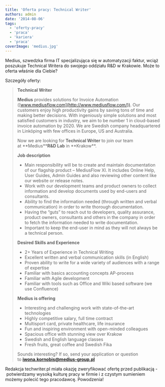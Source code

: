 ```yaml
---
title: 'Oferta pracy: Technical Writer'
authors: admin
date: '2014-08-06'
tags:
  - 'oferty-pracy'
  - 'praca'
  - 'kariera'
  - 'praca'
coverImage: 'medius.jpg'
---
```


Medius, szwedzka firma IT specjalizująca się w automatyzacji faktur, wciąż
poszukuje Technical Writera do swojego oddziału R&D w Krakowie. Może to oferta
właśnie dla Ciebie?

<!--truncate-->

Szczegóły oferty:

> **Technical Writer**
>
> **Medius** provides solutions for Invoice Automation
> ([www.mediusflow.com](http://www.mediusflow.com/)). Our customers enjoy high
> productivity gains by saving tons of time and making better decisions. With
> ingeniously simple solutions and most satisfied customers in industry, we aim
> to be number 1 in cloud-based invoice automation by 2020. We are Swedish
> company headquartered in Linköping with few offices in Europe, US and
> Australia.
>
> Now we are looking for **Technical Writer** to join our team
> at **Medius\*\***R&D Lab** in **Krakow\*\*.
>
> **Job description**
>
> - Main responsibility will be to create and maintain documentation of our
>   flagship product – MediusFlow XI. It includes Online Help, User Guides,
>   Admin Guides and also reviewing other content like our website or release
>   notes.
> - Work with our development teams and product owners to collect information
>   and develop documents used by end-users and consultants.
> - Ability to find the information needed (through written and verbal
>   communication) in order to write thorough documentation.
> - Having the “guts” to reach out to developers, quality assurance, product
>   owners, consultants and others in the company in order to fetch the
>   information needed to write documentation.
> - Important to keep the end-user in mind as they will not always be a
>   technical person.
>
> **Desired Skills and Experience**
>
> - 2+ Years of Experience in Technical Writing
> - Excellent written and verbal communication skills (in English)
> - Proven ability to write for a wide variety of audiences with a range of
>   expertise
> - Familiar with basics accounting concepts AP-process
> - Familiar with Agile development
> - Familiar with tools such as Office and Wiki based software (we use
>   Confluence)
>
> **Medius is offering**
>
> - Interesting and challenging work with state-of-the-art technologies
> - Highly competitive salary, full time contract
> - Multisport card, private healthcare, life insurance
> - Fun and inspiring environment with open-minded colleagues
> - Spacious office with stunning view over Krakow
> - Swedish and English language classes
> - Fresh fruits, great coffee and Swedish Fika
>
> Sounds interesting? If so, send your application or question
> to [**iwona.kornobis@medius-group.pl**](mailto:iwona.kornobis@medius-group.pl)

Redakcja techwriter.pl miała okazję zweryfikować ofertę przed publikacją -
 potwierdzamy wysoką kulturę pracy w firmie i z czystym sumieniem możemy polecić
tego pracodawcę. Powodzenia!
